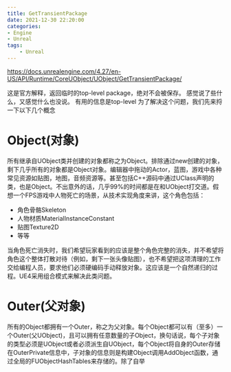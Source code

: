 ```yaml
---
title: GetTransientPackage
date: 2021-12-30 22:20:00
categories:
- Engine
- Unreal
tags:
    - Unreal
---
```


https://docs.unrealengine.com/4.27/en-US/API/Runtime/CoreUObject/UObject/GetTransientPackage/

这是官方解释，返回临时的top-level package，绝对不会被保存。
感觉说了些什么，又感觉什么也没说。
有用的信息是top-level
为了解决这个问题，我们先来捋一下以下几个概念
# Object(对象)
所有继承自UObject类并创建的对象都称之为Object。排除通过new创建的对象，剩下几乎所有的对象都是Object对象。编辑器中拖动的Actor，蓝图，游戏中各种常见资源如贴图，地图，音频资源等。甚至包括C++源码中通过UClass声明的类，也是Object。不出意外的话，几乎99%的时间都是在和UObject打交道。假想一个FPS游戏中人物死亡的场景，从技术实现角度来讲，这个角色包括：
- 角色骨骼Skeleton
- 人物材质MaterialInstanceConstant
- 贴图Texture2D
- 等等

当角色死亡消失时，我们希望玩家看到的应该是整个角色完整的消失，并不希望将角色这个整体打散对待（例如，剩下一张头像贴图），也不希望把这项清理的工作交给编程人员，要求他们必须硬编码手动释放对象。这应该是一个自然递归的过程。UE4采用组合模式来解决此类问题。

# Outer(父对象)
所有的Object都拥有一个Outer，称之为父对象。每个Object都可以有（至多）一个Outer(父UObject)，且可以拥有任意数量的子Object，换句话说，每个子对象的类型必须是UObject或者必须派生自UObject，每个Object将自身的Outer存储在OuterPrivate信息中，子对象的信息则是构建Object调用AddObject函数，通过全局的FUObjectHashTables来存储的。除了自举